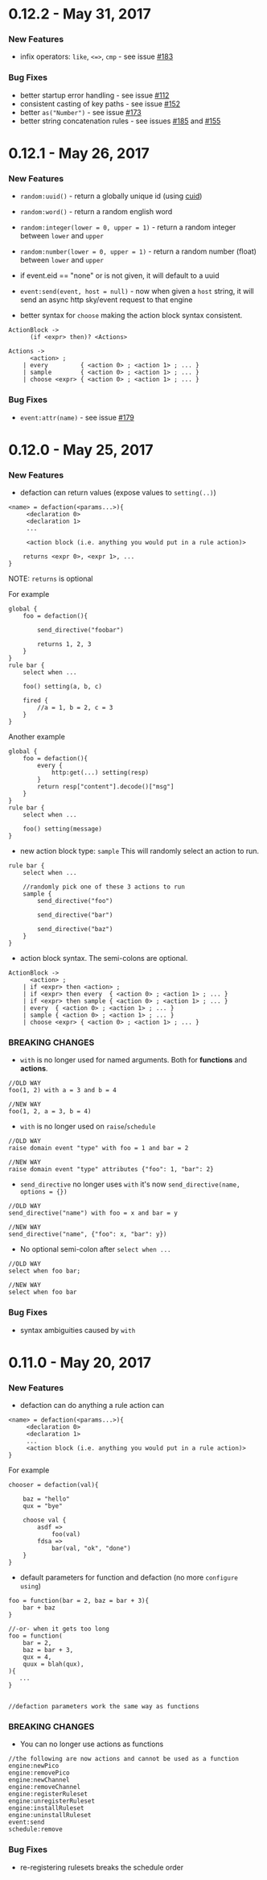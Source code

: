 # 0.12.2 - May 31, 2017

### New Features

* infix operators: `like`, `<=>`, `cmp` - see issue [#183](https://github.com/Picolab/pico-engine/issues/183)


### Bug Fixes

* better startup error handling - see issue [#112](https://github.com/Picolab/pico-engine/issues/112)
* consistent casting of key paths - see issue [#152](https://github.com/Picolab/pico-engine/issues/152)
* better `as("Number")` - see issue [#173](https://github.com/Picolab/pico-engine/issues/173)
* better string concatenation rules - see issues [#185](https://github.com/Picolab/pico-engine/issues/185) and [#155](https://github.com/Picolab/pico-engine/issues/155)


# 0.12.1 - May 26, 2017

### New Features

* `random:uuid()` - return a globally unique id (using [cuid](https://www.npmjs.com/package/cuid))
* `random:word()` - return a random english word
* `random:integer(lower = 0, upper = 1)` - return a random integer between `lower` and `upper`
* `random:number(lower = 0, upper = 1)` - return a random number (float) between `lower` and `upper`

* if event.eid == "none" or is not given, it will default to a uuid

* `event:send(event, host = null)` - now when given a `host` string, it will send an async http sky/event request to that engine

* better syntax for `choose` making the action block syntax consistent.
```
ActionBlock ->
      (if <expr> then)? <Actions>

Actions ->
      <action> ;
    | every         { <action 0> ; <action 1> ; ... }
    | sample        { <action 0> ; <action 1> ; ... }
    | choose <expr> { <action 0> ; <action 1> ; ... }
```

### Bug Fixes

* `event:attr(name)` - see issue [#179](https://github.com/Picolab/pico-engine/issues/179)




# 0.12.0 - May 25, 2017

### New Features

* defaction can return values (expose values to `setting(..)`)
```krl
<name> = defaction(<params...>){
     <declaration 0>
     <declaration 1>
     ...

     <action block (i.e. anything you would put in a rule action)>

    returns <expr 0>, <expr 1>, ...
}
```
NOTE: `returns` is optional

For example
```krl
global {
    foo = defaction(){

        send_directive("foobar")

        returns 1, 2, 3
    }
}
rule bar {
    select when ...

    foo() setting(a, b, c)

    fired {
        //a = 1, b = 2, c = 3
    }
}
```

Another example
```krl
global {
    foo = defaction(){
        every {
            http:get(...) setting(resp)
        }
        return resp["content"].decode()["msg"]
    }
}
rule bar {
    select when ...

    foo() setting(message)
}
```

* new action block type: `sample` This will randomly select an action to run.
```krl
rule bar {
    select when ...

    //randomly pick one of these 3 actions to run
    sample {
        send_directive("foo")

        send_directive("bar")

        send_directive("baz")
    }
}
```

* action block syntax. The semi-colons are optional.
```
ActionBlock ->
      <action> ;
    | if <expr> then <action> ;
    | if <expr> then every  { <action 0> ; <action 1> ; ... }
    | if <expr> then sample { <action 0> ; <action 1> ; ... }
    | every  { <action 0> ; <action 1> ; ... }
    | sample { <action 0> ; <action 1> ; ... }
    | choose <expr> { <action 0> ; <action 1> ; ... }
```


### BREAKING CHANGES

* `with` is no longer used for named arguments. Both for **functions** and **actions**.
```krl
//OLD WAY
foo(1, 2) with a = 3 and b = 4

//NEW WAY
foo(1, 2, a = 3, b = 4)
```

* `with` is no longer used on `raise`/`schedule`
```krl
//OLD WAY
raise domain event "type" with foo = 1 and bar = 2

//NEW WAY
raise domain event "type" attributes {"foo": 1, "bar": 2}
```

* `send_directive` no longer uses `with` it's now `send_directive(name, options = {})`
```krl
//OLD WAY
send_directive("name") with foo = x and bar = y

//NEW WAY
send_directive("name", {"foo": x, "bar": y})
```

* No optional semi-colon after `select when ...`
```krl
//OLD WAY
select when foo bar;

//NEW WAY
select when foo bar
```

### Bug Fixes

* syntax ambiguities caused by `with`










# 0.11.0 - May 20, 2017

### New Features

* defaction can do anything a rule action can
```krl
<name> = defaction(<params...>){
     <declaration 0>
     <declaration 1>
     ...
     <action block (i.e. anything you would put in a rule action)>
}
```

For example
```krl
chooser = defaction(val){

    baz = "hello"
    qux = "bye"

    choose val {
        asdf =>
            foo(val)
        fdsa =>
            bar(val, "ok", "done")
    }
}
```

* default parameters for function and defaction (no more `configure using`)

```krl
foo = function(bar = 2, baz = bar + 3){
    bar + baz
}

//-or- when it gets too long
foo = function(
    bar = 2,
    baz = bar + 3,
    qux = 4,
    quux = blah(qux),
){
   ...
}


//defaction parameters work the same way as functions
```

### BREAKING CHANGES

* You can no longer use actions as functions

```krl
//the following are now actions and cannot be used as a function
engine:newPico
engine:removePico
engine:newChannel
engine:removeChannel
engine:registerRuleset
engine:unregisterRuleset
engine:installRuleset
engine:uninstallRuleset
event:send
schedule:remove
```

### Bug Fixes

* re-registering rulesets breaks the schedule order
